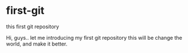 # first-git

this first git repository

Hi, guys.. let me introducing my first git repository
this will be change the world, and make it better.
